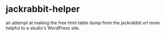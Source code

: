 # jackrabbit-helper
an attempt at making the free html table dump from the jackrabbit url more helpful to a studio's WordPress site.
